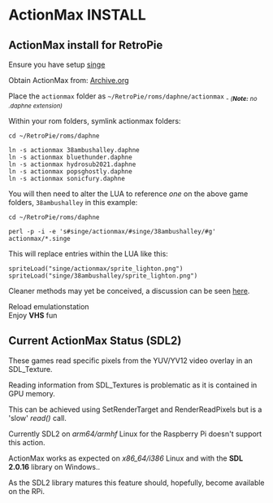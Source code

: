 # ActionMax INSTALL

## ActionMax install for RetroPie

Ensure you have setup [singe](https://github.com/DirtBagXon/hypseus-singe/blob/master/src/3rdparty/retropie/RETROPIE.md)

Obtain ActionMax from: [Archive.org](https://archive.org/details/singev1-actionmax)  

Place the `actionmax` folder as `~/RetroPie/roms/daphne/actionmax` <sub>_- (**Note:** no .daphne extension)_</sub>  

Within your rom folders, symlink actionmax folders:  

    cd ~/RetroPie/roms/daphne

    ln -s actionmax 38ambushalley.daphne
    ln -s actionmax bluethunder.daphne
    ln -s actionmax hydrosub2021.daphne
    ln -s actionmax popsghostly.daphne
    ln -s actionmax sonicfury.daphne
    
You will then need to alter the LUA to reference _one_ on the above game folders, `38ambushalley` in this example:

    cd ~/RetroPie/roms/daphne
    
    perl -p -i -e 's#singe/actionmax/#singe/38ambushalley/#g' actionmax/*.singe

This will replace entries within the LUA like this:

    spriteLoad("singe/actionmax/sprite_lighton.png")
    spriteLoad("singe/38ambushalley/sprite_lighton.png")
 
Cleaner methods may yet be conceived, a discussion can be seen [here](https://github.com/DirtBagXon/hypseus_singe_data/discussions/5).

Reload emulationstation  
Enjoy **VHS** fun


## Current ActionMax Status (SDL2)

These games read specific pixels from the YUV/YV12 video overlay in an SDL_Texture.

Reading information from SDL_Textures is problematic as it is contained in GPU memory.

This can be achieved using SetRenderTarget and RenderReadPixels but is a 'slow' _read()_ call.  

Currently SDL2 on _arm64/armhf_ Linux for the Raspberry Pi doesn't support this action.

ActionMax works as expected on _x86_64/i386_ Linux and with the **SDL 2.0.16** library on Windows..

As the SDL2 library matures this feature should, hopefully, become available on the RPi.

